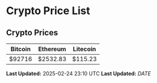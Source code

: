 # Crypto Price List

## Crypto Prices
| Bitcoin | Ethereum | Litecoin |
| ------- | -------- | -------- |
| $92716 | $2532.83 | $115.23 |
**Last Updated:** 2025-02-24 23:10 UTC
**Last Updated:** $DATE$
